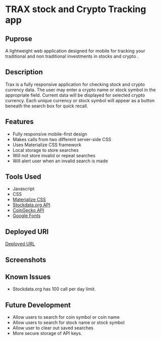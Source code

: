 # TRAX stock and Crypto Tracking app

## Puprose 
A lightweight web application designed for mobile for tracking your traditional and non traditional investments in stocks and crypto . 

## Description  
  
Trax is a fully responsive application for checking stock and crypto currency data.  The user may enter a crypto name or stock symbol in the appropriate field.  Current data will be displayed for selected crypto currency.  Each unique currency or stock symbol will appear as a button beneath the search box for quick recall.  

## Features

* Fully responsive mobile-first design
* Makes calls from two different server-side CSS
* Uses Materialize CSS framework
* Local storage to store searches
* Will not store invalid or repeat searches
* Will alert user when an invalid search is made

## Tools Used

* Javascript
* CSS
* [Materialize CSS](https://materializecss.com/)
* [Stockdata.org API](https://www.stockdata.org/)
* [CoinGecko API](https://www.coingecko.com/en)
* [Google Fonts](https://fonts.google.com/)


## Deployed URl
[Deployed URL](https://aneslin.github.io/trax-crypto-stock-tracker/)


## Screenshots


## Known Issues

* Stockdata.org has 100 call per day limit.

## Future Development

* Allow users to search for coin symbol or coin name
* Allow users to search for stock name or stock symbol
* Allow user to clear out saved searches
* More secure storage of API keys.  







